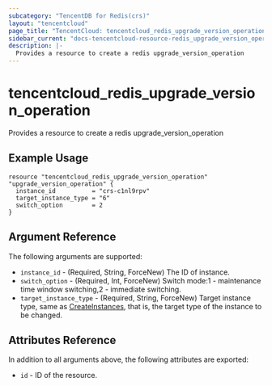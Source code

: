 ```yaml
---
subcategory: "TencentDB for Redis(crs)"
layout: "tencentcloud"
page_title: "TencentCloud: tencentcloud_redis_upgrade_version_operation"
sidebar_current: "docs-tencentcloud-resource-redis_upgrade_version_operation"
description: |-
  Provides a resource to create a redis upgrade_version_operation
---
```


# tencentcloud_redis_upgrade_version_operation

Provides a resource to create a redis upgrade_version_operation

## Example Usage

```hcl
resource "tencentcloud_redis_upgrade_version_operation" "upgrade_version_operation" {
  instance_id          = "crs-c1nl9rpv"
  target_instance_type = "6"
  switch_option        = 2
}
```

## Argument Reference

The following arguments are supported:

* `instance_id` - (Required, String, ForceNew) The ID of instance.
* `switch_option` - (Required, Int, ForceNew) Switch mode:1 - maintenance time window switching,2 - immediate switching.
* `target_instance_type` - (Required, String, ForceNew) Target instance type, same as [CreateInstances](https://cloud.tencent.com/document/api/239/20026), that is, the target type of the instance to be changed.

## Attributes Reference

In addition to all arguments above, the following attributes are exported:

* `id` - ID of the resource.



